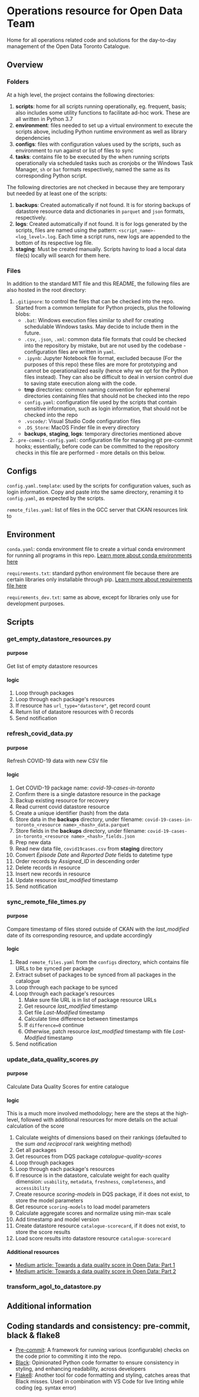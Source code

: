 # Operations resource for Open Data Team

Home for all operations related code and solutions for the day-to-day management of the Open Data Toronto Catalogue.

## Overview

### Folders

At a high level, the project contains the following directories:

1. **scripts**: home for all scripts running operationally, eg. frequent, basis; also includes some utility functions to facilitate ad-hoc work. These are all written in Python 3.7
1. **environment**: files needed to set up a virtual environment to execute the scripts above, including Python runtime environment as well as library dependencies
1. **configs**: files with configuration values used by the scripts, such as environment to run against or list of files to sync
1. **tasks**: contains file to be executed by the when running scripts operationally via scheduled tasks such as cronjobs or the Windows Task Manager, `sh` or `bat` formats respectively, named the same as its corresponding Python script.

The following directories are not checked in because they are temporary but needed by at least one of the scripts:

1. **backups**: Created automatically if not found. It is for storing backups of datastore resource data and dictionaries in `parquet` and `json` formats, respectively.
1. **logs**: Created automatically if not found. It is for logs generated by the scripts, files are named using the pattern: `<script_name>-<log_level>.log`. Each time a script runs, new logs are appended to the bottom of its respective log file.
1. **staging**: Must be created manually. Scripts having to load a local data file(s) locally will search for them here.

### Files

In addition to the standard MIT file and this README, the following files are also hosted in the root directory:

1. `.gitignore`: to control the files that can be checked into the repo. Started from a common template for Python projects, plus the following blobs:
   - `.bat`: Windows execution files similar to _shell_ for creating schedulable Windows tasks. May decide to include them in the future.
   - `.csv`, `.json`, `.xml`: common data file formats that could be checked into the repository by mistake, but are not used by the codebase - configuration files are written in `yaml`.
   - `.ipynb`: Jupyter Notebook file format, excluded because (For the purposes of this repo) these files are more for prototyping and cannot be operationalized easily (hence why we opt for the Python files instead). They can also be difficult to deal in version control due to saving state execution along with the code.
   - **tmp** directories: common naming convention for ephemeral directories containing files that should not be checked into the repo
   - `config.yaml`: configuration file used by the scripts that contain sensitive information, such as login information, that should not be checked into the repo
   - `.vscode/`: Visual Studio Code configuration files
   - `.DS_Store`: MacOS Finder file in every directory
   - **backups**, **staging**, **logs**: temporary directories mentioned above
1. `.pre-commit-config.yaml`: configuration file for managing git pre-commit hooks; essentially, before code can be committed to the repository checks in this file are performed - more details on this below.

## Configs

`config.yaml.template`: used by the scripts for configuration values, such as login information. Copy and paste into the same directory, renaming it to `config.yaml`, as expected by the scripts.

`remote_files.yaml`: list of files in the GCC server that CKAN resources link to

## Environment

`conda.yaml`: conda environment file to create a virtual conda environment for running all programs in this repo. [Learn more about conda environments here](https://docs.conda.io/projects/conda/en/latest/user-guide/tasks/manage-environments.html)

`requirements.txt`: standard python environment file because there are certain libraries only installable through pip. [Learn more about requirements file here](https://blog.usejournal.com/why-and-how-to-make-a-requirements-txt-f329c685181e)

`requirements_dev.txt`: same as above, except for libraries only use for development purposes.

## Scripts

### get_empty_datastore_resources.py

#### purpose

Get list of empty datastore resources

#### logic

1. Loop through packages
1. Loop through each package's resources
1. If resource has `url_type="datastore"`, get record count
1. Return list of datastore resources with 0 records
1. Send notification

### refresh_covid_data.py

#### purpose

Refresh COVID-19 data with new CSV file

#### logic

1. Get COVID-19 package name: _covid-19-cases-in-toronto_
1. Confirm there is a single datastore resource in the package
1. Backup existing resource for recovery
1. Read current covid datastore resource
1. Create a unique identifier (hash) from the data
1. Store data in the **backups** directory, under filename: `covid-19-cases-in-toronto_<resource name>_<hash>_data.parquet`
1. Store fields in the **backups** directory, under filename: `covid-19-cases-in-toronto_<resource name>_<hash>_fields.json`
1. Prep new data
1. Read new data file, `covid19cases.csv` from **staging** directory
1. Convert _Episode Date_ and _Reported Date_ fields to datetime type
1. Order records by _Assigned\_ID_ in descending order
1. Delete records in resource
1. Insert new records in resource
1. Update resource _last\_modified_ timestamp
1. Send notification

### sync_remote_file_times.py

#### purpose

Compare timestamp of files stored outside of CKAN with the _last\_modified_ date of its corresponding resource, and update accordingly

#### logic

1. Read `remote_files.yaml` from the `configs` directory, which contains file URLs to be synced per package
1. Extract subset of packages to be synced from all packages in the catalogue
1. Loop through each package to be synced
1. Loop through each package's resources
   1. Make sure file URL is in list of package resource URLs
   1. Get resource _last\_modified_ timestamp
   1. Get file _Last-Modified_ timestamp
   1. Calculate time difference between timestamps
   1. If `difference=0` continue
   1. Otherwise, patch resource _last\_modified_ timestamp with file _Last-Modified_ timestamp
1. Send notification

### update_data_quality_scores.py

#### purpose

Calculate Data Quality Scores for entire catalogue

#### logic

This is a much more involved methodology; here are the steps at the high-level, followed with additional resources for more details on the actual calculation of the score

1. Calculate weights of dimensions based on their rankings (defaulted to the _sum and reciprocal_ rank weighting method)
1. Get all packages
1. Get resources from DQS package _catalogue-quality-scores_
1. Loop through packages
1. Loop through each package's resources
1. If resource is in the datastore, calculate weight for each quality dimension: `usability`, `metadata`, `freshness`, `completeness`, and `accessibility`
1. Create resource _scoring-models_ in DQS package, if it does not exist, to store the model parameters
1. Get resource `scoring-models` to load model parameters
1. Calculate aggregate scores and normalize using min-max scale
1. Add timestamp and model version
1. Create datastore resource `catalogue-scorecard`, if it does not exist, to store the score results
1. Load score results into datastore resource `catalogue-scorecard`

#### Additional resources

- [Medium article: Towards a data quality score in Open Data: Part 1](https://medium.com/open-data-toronto/towards-a-data-quality-score-in-open-data-part-1-525e59f729e9)
- [Medium article: Towards a data quality score in Open Data: Part 2](https://medium.com/open-data-toronto/towards-a-data-quality-score-in-open-data-part-2-3f193eb9e21d)

### transform_agol_to_datastore.py

## Additional information

## Coding standards and consistency: pre-commit, black & flake8

- [Pre-commit](https://pre-commit.com/): A framework for running various (configurable) checks on the code prior to commiting it into the repo.
- [Black](https://github.com/psf/black): Opinionated Python code formatter to ensure consistency in styling, and enhancing readability, across developers
- [Flake8](https://flake8.pycqa.org/en/latest/): Another tool for code formatting and styling, catches areas that Black misses. Used in combination with VS Code for live linting while coding (eg. syntax error)
